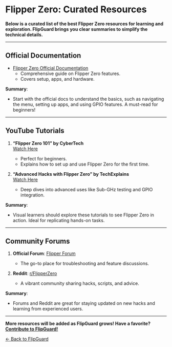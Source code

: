 # Flipper Zero: Curated Resources

**Below is a curated list of the best Flipper Zero resources for learning and exploration. FlipGuard brings you clear summaries to simplify the technical details.**

---

## **Official Documentation**
- [Flipper Zero Official Documentation](https://docs.flipperzero.one/)
  - Comprehensive guide on Flipper Zero features.
  - Covers setup, apps, and hardware.

**Summary**:
- Start with the official docs to understand the basics, such as navigating the menu, setting up apps, and using GPIO features. A must-read for beginners!

---

## **YouTube Tutorials**
1. **“Flipper Zero 101” by CyberTech**  
   [Watch Here](https://www.youtube.com/link-example)
   - Perfect for beginners.
   - Explains how to set up and use Flipper Zero for the first time.

2. **“Advanced Hacks with Flipper Zero” by TechExplains**  
   [Watch Here](https://www.youtube.com/link-example)
   - Deep dives into advanced uses like Sub-GHz testing and GPIO integration.

**Summary**:
- Visual learners should explore these tutorials to see Flipper Zero in action. Ideal for replicating hands-on tasks.

---

## **Community Forums**
1. **Official Forum**: [Flipper Forum](https://forum.flipperzero.one/)  
   - The go-to place for troubleshooting and feature discussions.

2. **Reddit**: [r/FlipperZero](https://www.reddit.com/r/FlipperZero)  
   - A vibrant community sharing hacks, scripts, and advice.

**Summary**:
- Forums and Reddit are great for staying updated on new hacks and learning from experienced users. 

---

**More resources will be added as FlipGuard grows! Have a favorite? [Contribute to FlipGuard!](./community-contributions.md)**

[← Back to FlipGuard](./README.md)

